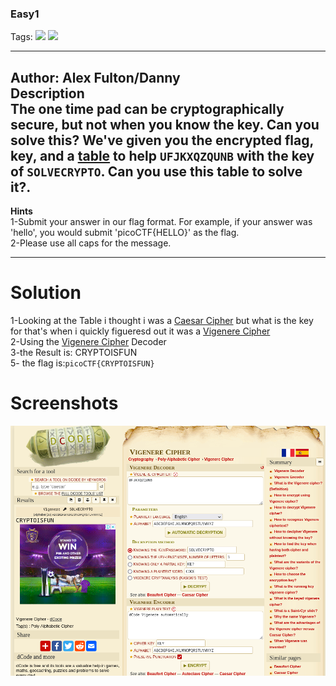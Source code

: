 ### Easy1
Tags: ![](https://img.shields.io/badge/Beginner_picoCTF_2019-blue) ![](https://img.shields.io/badge/Cryptography-red)

------------
Author: Alex Fulton/Danny<br>
**Description**<br>
The one time pad can be cryptographically secure, but not when you know the key. Can you solve this? We've given you the encrypted flag, key, and a [table](https://jupiter.challenges.picoctf.org/static/1fd21547c154c678d2dab145c29f1d79/table.txt) to help `UFJKXQZQUNB` with the key of `SOLVECRYPTO`. Can you use this table to solve it?. 
------------

**Hints**<br>
1-Submit your answer in our flag format. For example, if your answer was 'hello', you would submit 'picoCTF{HELLO}' as the flag.<br>
2-Please use all caps for the message.

------------
# Solution
1-Looking at the Table i thought i was a [Caesar Cipher](https://www.dcode.fr/caesar-cipher) but what is the key for that's when i quickly figueresd out it was a [Vigenere Cipher](https://www.dcode.fr/vigenere-cipher) <br>
2-Using the [Vigenere Cipher](https://www.dcode.fr/vigenere-cipher) Decoder <br>
3-the Result is: CRYPTOISFUN <br>
5- the flag is:`picoCTF{CRYPTOISFUN}`<br>
# Screenshots
![](easy1.solved.png)

